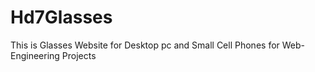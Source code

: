 # Hd7Glasses
This is Glasses Website for Desktop pc and Small Cell Phones for Web-Engineering Projects
